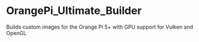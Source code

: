 # OrangePi_Ultimate_Builder
Builds custom images for the Orange Pi 5+ with GPU support for Vulken and OpenGL 
